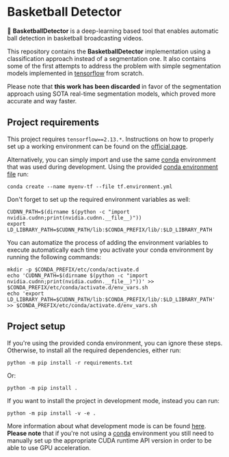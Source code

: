 # Basketball Detector

:basketball: **BasketballDetector** is a deep-learning based tool
that enables automatic ball detection in basketball broadcasting videos.

This repository contains the **BasketballDetector** implementation using a
classification approach instead of a segmentation one.
It also contains some of the first attempts to address the problem
with simple segmentation models implemented in 
[tensorflow](https://www.tensorflow.org/) from scratch.

Please note that **this work has been discarded** in favor of the
segmentation approach using SOTA real-time segmentation models, which
proved more accurate and way faster.

## Project requirements

This project requires `tensorflow==2.13.*`. Instructions on how to properly set up
a working environment can be found on the
[official page](https://www.tensorflow.org/install/pip).

Alternatively, you can simply import and use the same 
[conda](https://docs.conda.io/projects/conda/en/latest/index.html)
environment that was used during development.
Using the provided [conda environment file](conda/tf-environment.yml) run:
```shell
conda create --name myenv-tf --file tf.environment.yml
```
Don't forget to set up the required environment variables as well:
```shell
CUDNN_PATH=$(dirname $(python -c "import nvidia.cudnn;print(nvidia.cudnn.__file__)"))
export LD_LIBRARY_PATH=$CUDNN_PATH/lib:$CONDA_PREFIX/lib/:$LD_LIBRARY_PATH
```

You can automatize the process of adding the environment variables
to execute automatically each time you activate your
conda environment by running the following commands:
```shell
mkdir -p $CONDA_PREFIX/etc/conda/activate.d
echo 'CUDNN_PATH=$(dirname $(python -c "import nvidia.cudnn;print(nvidia.cudnn.__file__)"))' >> $CONDA_PREFIX/etc/conda/activate.d/env_vars.sh
echo 'export LD_LIBRARY_PATH=$CUDNN_PATH/lib:$CONDA_PREFIX/lib/:$LD_LIBRARY_PATH' >> $CONDA_PREFIX/etc/conda/activate.d/env_vars.sh
```

## Project setup

If you're using the provided conda environment, you can ignore these steps.
Otherwise, to install all the required dependencies, either run:
```shell
python -m pip install -r requirements.txt
```
Or:
```shell
python -m pip install .
```

If you want to install the project in development mode, instead you can run:
```shell
python -m pip install -v -e .
```

More information about what development mode is can be found
[here](https://setuptools.pypa.io/en/latest/userguide/development_mode.html).
**Please note** that if you're not using a
[conda](https://docs.conda.io/projects/conda/en/latest/index.html)
environment you still need to
manually set up the appropriate CUDA runtime API version in order to be able to
use GPU acceleration.
